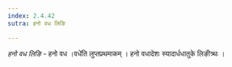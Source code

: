 ```yaml
---
index: 2.4.42
sutra: हनो वध लिङि

---
```

_हनो वध लिङि_ - हनो वध ।वधे॑ति लुप्तप्रथमाकम् । हनो वधादेशः स्यादार्धधातुके लिङीत्र्थः ।